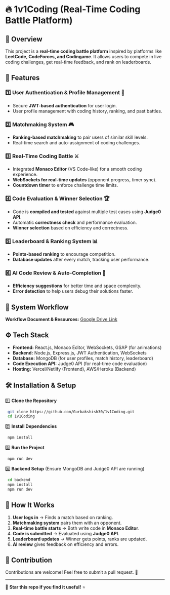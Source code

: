 # 🔥 1v1Coding (Real-Time Coding Battle Platform)

## 🚀 Overview
This project is a **real-time coding battle platform** inspired by platforms like **LeetCode, CodeForces, and Codingame**. It allows users to compete in live coding challenges, get real-time feedback, and rank on leaderboards.

## 🎯 Features

### 1️⃣ User Authentication & Profile Management 🔐
- Secure **JWT-based authentication** for user login.
- User profile management with coding history, ranking, and past battles.

### 2️⃣ Matchmaking System 🎮
- **Ranking-based matchmaking** to pair users of similar skill levels.
- Real-time search and auto-assignment of coding challenges.

### 3️⃣ Real-Time Coding Battle ⚔️
- Integrated **Monaco Editor** (VS Code-like) for a smooth coding experience.
- **WebSockets for real-time updates** (opponent progress, timer sync).
- **Countdown timer** to enforce challenge time limits.

### 4️⃣ Code Evaluation & Winner Selection 🏆
- Code is **compiled and tested** against multiple test cases using **Judge0 API**.
- Automatic **correctness check** and performance evaluation.
- **Winner selection** based on efficiency and correctness.

### 5️⃣ Leaderboard & Ranking System 📊
- **Points-based ranking** to encourage competition.
- **Database updates** after every match, tracking user performance.

### 6️⃣ AI Code Review & Auto-Completion 🤖
- **Efficiency suggestions** for better time and space complexity.
- **Error detection** to help users debug their solutions faster.

## 📜 System Workflow
**Workflow Document & Resources:** [Google Drive Link](https://drive.google.com/file/d/1h8ctn-OMYdeKB9yR800Z7MwG15f-T_sO/view?usp=sharing) 

## ⚙️ Tech Stack
- **Frontend:** React.js, Monaco Editor, WebSockets, GSAP (for animations)
- **Backend:** Node.js, Express.js, JWT Authentication, WebSockets
- **Database:** MongoDB (for user profiles, match history, leaderboard)
- **Code Execution API:** Judge0 API (for real-time code evaluation)
- **Hosting:** Vercel/Netlify (Frontend), AWS/Heroku (Backend)

## 🛠️ Installation & Setup

1️⃣ **Clone the Repository**
```sh
 git clone https://github.com/Gurbakshish30/1v1Coding.git
 cd 1v1Coding
```

2️⃣ **Install Dependencies**
```sh
 npm install
```

3️⃣ **Run the Project**
```sh
 npm run dev
```

4️⃣ **Backend Setup** (Ensure MongoDB and Judge0 API are running)
```sh
 cd backend
 npm install
 npm run dev
```

## 📌 How It Works
1. **User logs in** → Finds a match based on ranking.
2. **Matchmaking system** pairs them with an opponent.
3. **Real-time battle starts** → Both write code in **Monaco Editor**.
4. **Code is submitted** → Evaluated using **Judge0 API**.
5. **Leaderboard updates** → Winner gets points, ranks are updated.
6. **AI review** gives feedback on efficiency and errors.

## 🤝 Contribution
Contributions are welcome! Feel free to submit a pull request. 🚀

---
🌟 **Star this repo if you find it useful!** ⭐


